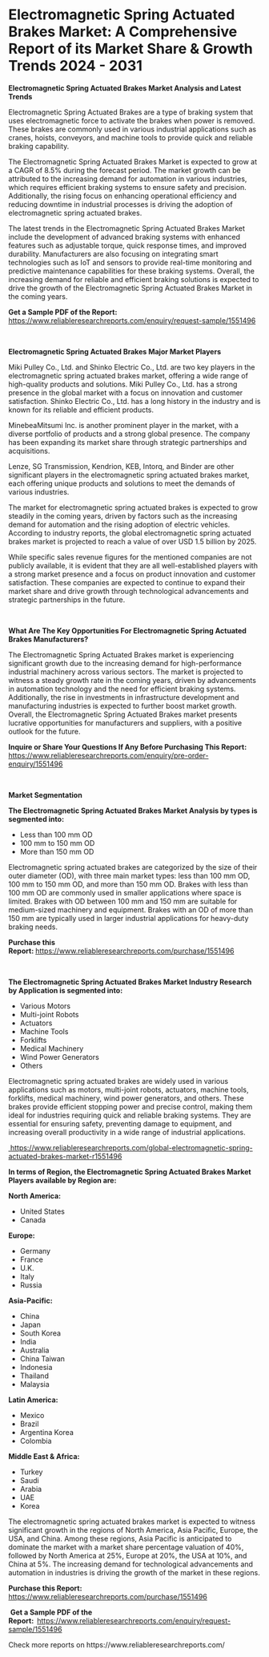 <p><h1>Electromagnetic Spring Actuated Brakes Market: A Comprehensive Report of its Market Share & Growth Trends 2024 - 2031</h1></p><p><strong>Electromagnetic Spring Actuated Brakes Market Analysis and Latest Trends</strong></p>
<p><p>Electromagnetic Spring Actuated Brakes are a type of braking system that uses electromagnetic force to activate the brakes when power is removed. These brakes are commonly used in various industrial applications such as cranes, hoists, conveyors, and machine tools to provide quick and reliable braking capability.</p><p>The Electromagnetic Spring Actuated Brakes Market is expected to grow at a CAGR of 8.5% during the forecast period. The market growth can be attributed to the increasing demand for automation in various industries, which requires efficient braking systems to ensure safety and precision. Additionally, the rising focus on enhancing operational efficiency and reducing downtime in industrial processes is driving the adoption of electromagnetic spring actuated brakes.</p><p>The latest trends in the Electromagnetic Spring Actuated Brakes Market include the development of advanced braking systems with enhanced features such as adjustable torque, quick response times, and improved durability. Manufacturers are also focusing on integrating smart technologies such as IoT and sensors to provide real-time monitoring and predictive maintenance capabilities for these braking systems. Overall, the increasing demand for reliable and efficient braking solutions is expected to drive the growth of the Electromagnetic Spring Actuated Brakes Market in the coming years.</p></p>
<p><strong>Get a Sample PDF of the Report:&nbsp;</strong> <a href="https://www.reliableresearchreports.com/enquiry/request-sample/1551496">https://www.reliableresearchreports.com/enquiry/request-sample/1551496</a></p>
<p>&nbsp;</p>
<p><strong>Electromagnetic Spring Actuated Brakes Major Market Players</strong></p>
<p><p>Miki Pulley Co., Ltd. and Shinko Electric Co., Ltd. are two key players in the electromagnetic spring actuated brakes market, offering a wide range of high-quality products and solutions. Miki Pulley Co., Ltd. has a strong presence in the global market with a focus on innovation and customer satisfaction. Shinko Electric Co., Ltd. has a long history in the industry and is known for its reliable and efficient products.</p><p>MinebeaMitsumi Inc. is another prominent player in the market, with a diverse portfolio of products and a strong global presence. The company has been expanding its market share through strategic partnerships and acquisitions.</p><p>Lenze, SG Transmission, Kendrion, KEB, Intorq, and Binder are other significant players in the electromagnetic spring actuated brakes market, each offering unique products and solutions to meet the demands of various industries.</p><p>The market for electromagnetic spring actuated brakes is expected to grow steadily in the coming years, driven by factors such as the increasing demand for automation and the rising adoption of electric vehicles. According to industry reports, the global electromagnetic spring actuated brakes market is projected to reach a value of over USD 1.5 billion by 2025.</p><p>While specific sales revenue figures for the mentioned companies are not publicly available, it is evident that they are all well-established players with a strong market presence and a focus on product innovation and customer satisfaction. These companies are expected to continue to expand their market share and drive growth through technological advancements and strategic partnerships in the future.</p></p>
<p>&nbsp;</p>
<p><strong>What Are The Key Opportunities For Electromagnetic Spring Actuated Brakes Manufacturers?</strong></p>
<p><p>The Electromagnetic Spring Actuated Brakes market is experiencing significant growth due to the increasing demand for high-performance industrial machinery across various sectors. The market is projected to witness a steady growth rate in the coming years, driven by advancements in automation technology and the need for efficient braking systems. Additionally, the rise in investments in infrastructure development and manufacturing industries is expected to further boost market growth. Overall, the Electromagnetic Spring Actuated Brakes market presents lucrative opportunities for manufacturers and suppliers, with a positive outlook for the future.</p></p>
<p><strong>Inquire or Share Your Questions If Any Before Purchasing This Report:</strong> <a href="https://www.reliableresearchreports.com/enquiry/pre-order-enquiry/1551496">https://www.reliableresearchreports.com/enquiry/pre-order-enquiry/1551496</a></p>
<p>&nbsp;</p>
<p><strong>Market Segmentation</strong></p>
<p><strong>The Electromagnetic Spring Actuated Brakes Market Analysis by types is segmented into:</strong></p>
<p><ul><li>Less than 100 mm OD</li><li>100 mm to 150 mm OD</li><li>More than 150 mm OD</li></ul></p>
<p><p>Electromagnetic spring actuated brakes are categorized by the size of their outer diameter (OD), with three main market types: less than 100 mm OD, 100 mm to 150 mm OD, and more than 150 mm OD. Brakes with less than 100 mm OD are commonly used in smaller applications where space is limited. Brakes with OD between 100 mm and 150 mm are suitable for medium-sized machinery and equipment. Brakes with an OD of more than 150 mm are typically used in larger industrial applications for heavy-duty braking needs.</p></p>
<p><strong>Purchase this Report:&nbsp;</strong><a href="https://www.reliableresearchreports.com/purchase/1551496">https://www.reliableresearchreports.com/purchase/1551496</a></p>
<p>&nbsp;</p>
<p><strong>The Electromagnetic Spring Actuated Brakes Market Industry Research by Application is segmented into:</strong></p>
<p><ul><li>Various Motors</li><li>Multi-joint Robots</li><li>Actuators</li><li>Machine Tools</li><li>Forklifts</li><li>Medical Machinery</li><li>Wind Power Generators</li><li>Others</li></ul></p>
<p><p>Electromagnetic spring actuated brakes are widely used in various applications such as motors, multi-joint robots, actuators, machine tools, forklifts, medical machinery, wind power generators, and others. These brakes provide efficient stopping power and precise control, making them ideal for industries requiring quick and reliable braking systems. They are essential for ensuring safety, preventing damage to equipment, and increasing overall productivity in a wide range of industrial applications.</p></p>
<p><a href="https://www.reliableresearchreports.com/global-electromagnetic-spring-actuated-brakes-market-r1551496">&nbsp;https://www.reliableresearchreports.com/global-electromagnetic-spring-actuated-brakes-market-r1551496</a></p>
<p><strong>In terms of Region, the Electromagnetic Spring Actuated Brakes Market Players available by Region are:</strong></p>
<p>
    <p> <strong> North America: </strong>
        <ul>
            <li>United States</li>
            <li>Canada</li>
        </ul>
        </p> 
    <p> <strong> Europe: </strong>
        <ul>
            <li>Germany</li>
            <li>France</li>
            <li>U.K.</li>
            <li>Italy</li>
            <li>Russia</li>
        </ul>
        </p> 
    <p> <strong> Asia-Pacific: </strong>
        <ul>
            <li>China</li>
            <li>Japan</li>
            <li>South Korea</li>
            <li>India</li>
            <li>Australia</li>
            <li>China Taiwan</li>
            <li>Indonesia</li>
            <li>Thailand</li>
            <li>Malaysia</li>
        </ul>
        </p> 
    <p> <strong> Latin America: </strong>
        <ul>
            <li>Mexico</li>
            <li>Brazil</li>
            <li>Argentina Korea</li>
            <li>Colombia</li>
        </ul>
        </p> 
    <p> <strong> Middle East & Africa: </strong>
        <ul>
            <li>Turkey</li>
            <li>Saudi</li>
            <li>Arabia</li>
            <li>UAE</li>
            <li>Korea</li>
        </ul>
    </p>
    </p>
<p><p>The electromagnetic spring actuated brakes market is expected to witness significant growth in the regions of North America, Asia Pacific, Europe, the USA, and China. Among these regions, Asia Pacific is anticipated to dominate the market with a market share percentage valuation of 40%, followed by North America at 25%, Europe at 20%, the USA at 10%, and China at 5%. The increasing demand for technological advancements and automation in industries is driving the growth of the market in these regions.</p></p>
<p><strong>Purchase this Report: </strong><a href="https://www.reliableresearchreports.com/purchase/1551496">https://www.reliableresearchreports.com/purchase/1551496</a></p>
<p>&nbsp;<strong>Get a Sample PDF of the Report:&nbsp;&nbsp;</strong><a href="https://www.reliableresearchreports.com/enquiry/request-sample/1551496">https://www.reliableresearchreports.com/enquiry/request-sample/1551496</a></p>
<p><strong></strong></p>
<p>Check more reports on https://www.reliableresearchreports.com/</p>